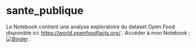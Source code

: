 # sante_publique
Le Notebook contient une analyse exploratoire du dataset Open Food disponible ici: https://world.openfoodfacts.org/ .
Accéder à mon Notebook : [![Binder](https://mybinder.org/badge_logo.svg)](https://mybinder.org/v2/gh/valentin-laurent-projets/sante_publique.git/master?filepath=%2FP3_02_pageweb.ipynb) .

